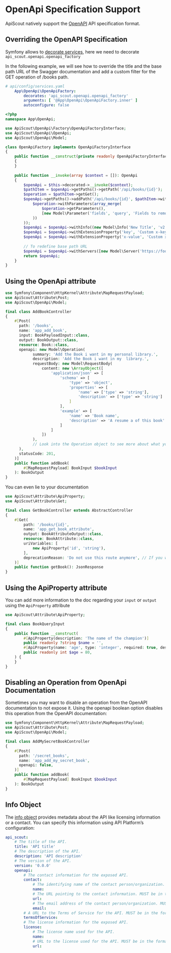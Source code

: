 # OpenApi Specification Support

ApiScout natively support the [OpenAPI](https://www.openapis.org) API specification format.

## Overriding the OpenAPI Specification

Symfony allows to [decorate services](https://symfony.com/doc/current/service_container/service_decoration.html),
here we need to decorate `api_scout.openapi.openapi_factory`

In the following example, we will see how to override the title and the base path URL
of the Swagger documentation and add a custom filter for the GET operation of /books path.

```yaml
# api/config/services.yaml
    App\OpenApi\OpenApiFactory:
        decorates: 'api_scout.openapi.openapi_factory'
        arguments: [ '@App\OpenApi\OpenApiFactory.inner' ]
        autoconfigure: false
```

```php
<?php
namespace App\OpenApi;

use ApiScout\OpenApi\Factory\OpenApiFactoryInterface;
use ApiScout\OpenApi\OpenApi;
use ApiScout\OpenApi\Model;

class OpenApiFactory implements OpenApiFactoryInterface
{
    public function __construct(private readonly OpenApiFactoryInterface $decorated)
    {
    }
    
    public function __invoke(array $context = []): OpenApi
    {
        $openApi = $this->decorated->__invoke($context);
        $pathItem = $openApi->getPaths()->getPath('/api/books/{id}');
        $operation = $pathItem->getGet();
        $openApi->getPaths()->addPath('/api/books/{id}', $pathItem->withGet(
            $operation->withParameters(array_merge(
                $operation->getParameters(),
                [new Model\Parameter('fields', 'query', 'Fields to remove of the output')]
            ))
        ));
        $openApi = $openApi->withInfo((new Model\Info('New Title', 'v2', 'Description of my custom API'))->withExtensionProperty('info-key', 'Info value'));
        $openApi = $openApi->withExtensionProperty('key', 'Custom x-key value');
        $openApi = $openApi->withExtensionProperty('x-value', 'Custom x-value value');
        
        // To redefine base path URL
        $openApi = $openApi->withServers([new Model\Server('https://foo.bar')]);
        return $openApi;
    }
}
```

## Using the OpenApi attribute

```php
use Symfony\Component\HttpKernel\Attribute\MapRequestPayload;
use ApiScout\Attribute\Post;
use ApiScout\OpenApi\Model;

final class AddBookController
{
    #[Post(
      path: '/books',
      name: 'app_add_book',
      input: BookPayloadInput::class,
      output: BookOutput::class,
      resource: Book::class,
      openapi: new Model\Operation(
            summary: 'Add the Book i want in my personal library.',
            description: 'Add the Book i want in my  library.',
            requestBody: new Model\RequestBody(
                content: new \ArrayObject([
                    'application/json' => [
                        'schema' => [
                            'type' => 'object', 
                            'properties' => [
                                'name' => ['type' => 'string'], 
                                'description' => ['type' => 'string']
                            ]
                        ], 
                        'example' => [
                            'name' => 'Book name', 
                            'description' => 'A resume a of this book'
                        ]
                    ]
                ])
            ),
            // Look into the Operation object to see more about what you can add here
      ),
      statusCode: 201,
    )]
    public function addBook(
        #[MapRequestPayload] BookInput $bookInput
    ): BookOutput
}
```

You can even lie to your documentation
```php
use ApiScout\Attribute\ApiProperty;
use ApiScout\Attribute\Get;

final class GetBookController extends AbstractController
{
    #[Get(
        path: '/books/{id}',
        name: 'app_get_book_attribute',
        output: BookAttributeOutput::class,
        resource: BookAttribute::class,
        uriVariables: [
            new ApiProperty('id', 'string'),
        ],
        deprecationReason: 'Do not use this route anymore', // If you want to deprecate this route
    )]
    public function getBook(): JsonResponse
}
```

## Using the ApiProperty attribute

You can add more information to the doc regarding your `input` or `output` using the `ApiProperty` attribute
```php
use ApiScout\Attribute\ApiProperty;

final class BookQueryInput
{
    public function __construct(
        #[ApiProperty(description: 'The name of the champion')]
        public readonly ?string $name = '',
        #[ApiProperty(name: 'age', type: 'integer', required: true, description: 'How old is this book ?')]
        public readonly int $age = 80,
    ) {
    }
}
```

## Disabling an Operation from OpenApi Documentation

Sometimes you may want to disable an operation from the OpenAPI documentation to not expose it.
Using the openapi boolean option disables this operation from the OpenAPI documentation:

```php
use Symfony\Component\HttpKernel\Attribute\MapRequestPayload;
use ApiScout\Attribute\Post;
use ApiScout\OpenApi\Model;

final class AddMySecretBookController
{
    #[Post(
      path: '/secret_books',
      name: 'app_add_my_secret_book',
      openapi: false,
    )]
    public function addBook(
        #[MapRequestPayload] BookInput $bookInput
    ): BookOutput
}
```

## Info Object

The [info object](https://swagger.io/specification/#info-object) provides metadata about the API like licensing information or a contact.
You can specify this information using API Platform’s configuration:
```yaml
api_scout:
    # The title of the API.
    title: 'API title'
    # The description of the API.
    description: 'API description'
    # The version of the API.
    version: '0.0.0'
    openapi:
        # The contact information for the exposed API.
        contact:
            # The identifying name of the contact person/organization.
            name:
            # The URL pointing to the contact information. MUST be in the format of a URL.
            url:
            # The email address of the contact person/organization. MUST be in the format of an email address.
            email:
        # A URL to the Terms of Service for the API. MUST be in the format of a URL.
        termsOfService:
        # The license information for the exposed API.
        license:
            # The license name used for the API.
            name:
            # URL to the license used for the API. MUST be in the format of a URL.
            url:
```
